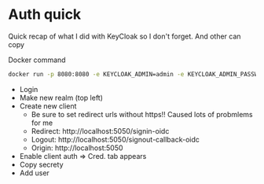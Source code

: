 # Auth quick

Quick recap of what I did with KeyCloak so I don't forget. And other can copy

Docker command
```zsh
docker run -p 8080:8080 -e KEYCLOAK_ADMIN=admin -e KEYCLOAK_ADMIN_PASSWORD=admin quay.io/keycloak/keycloak:latest start-dev
```

- Login
- Make new realm (top left)
- Create new client
  - Be sure to set redirect urls without https!! Caused lots of probmlems for me
  - Redirect: http://localhost:5050/signin-oidc
  - Logout: http://localhost:5050/signout-callback-oidc
  - Origin: http://localhost:5050
- Enable client auth => Cred. tab appears
- Copy secrety
- Add user

